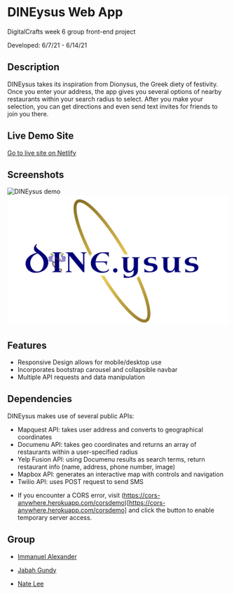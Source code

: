 
# DINEysus Web App 

DigitalCrafts week 6 group front-end project

Developed: 6/7/21 - 6/14/21

## Description
DINEysus takes its inspiration from Dionysus, the Greek diety of festivity. Once you enter your address, the app gives you several options of nearby restaurants within your search radius to select. After you make your selection, you can get directions and even send text invites for friends to join you there.

## Live Demo Site
<html>
<a href="http://DINEysus.netlify.app">Go to live site on Netlify</a>
</html>

## Screenshots
![DINEysus demo](./css/images/demo.gif)
![DINE.ysus Logo](./css/images/logo1.jpg)

## Features
- Responsive Design allows for mobile/desktop use
- Incorporates bootstrap carousel and collapsible navbar
- Multiple API requests and data manipulation

## Dependencies
DINEysus makes use of several public APIs:
- Mapquest API: takes user address and converts to geographical coordinates
- Documenu API: takes geo coordinates and returns an array of restaurants within a user-specified radius
- Yelp Fusion API: using Documenu results as search terms, return restaurant info (name, address, phone number, image)
- Mapbox API: generates an interactive map with controls and navigation
- Twilio API: uses POST request to send SMS 

* If you encounter a CORS error, visit (https://cors-anywhere.herokuapp.com/corsdemo)[https://cors-anywhere.herokuapp.com/corsdemo] and click the button to enable temporary server access.

## Group

- <a href="https://github.com/1mvnnie">Immanuel Alexander</a>

- <a href="https://github.com/Jabahgundy">Jabah Gundy</a>

- <a href="https://github.com/natelee3">Nate Lee</a>

